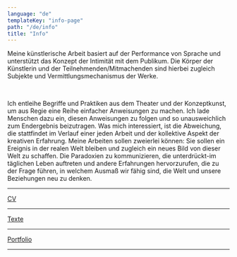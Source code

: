 ```yaml
---
language: "de"
templateKey: "info-page"
path: "/de/info"
title: "Info"
---
```


<div class='info'>
<p>
 Meine künstlerische Arbeit basiert auf der Performance von Sprache und unterstützt das Konzept der Intimität mit dem Publikum. Die Körper der Künstlerin und der Teilnehmenden/Mitmachenden sind hierbei zugleich Subjekte und Vermittlungsmechanismus der Werke.
</p>
<br />
<p>
Ich entleihe Begriffe und Praktiken aus dem Theater und der Konzeptkunst, um aus Regie eine Reihe einfacher Anweisungen zu machen. Ich lade Menschen dazu ein, diesen Anweisungen zu folgen und so unausweichlich zum Endergebnis beizutragen. Was mich interessiert, ist die Abweichung, die stattfindet im Verlauf einer jeden Arbeit und der kollektive Aspekt der kreativen Erfahrung. Meine Arbeiten sollen zweierlei können: Sie sollen ein Ereignis in der realen Welt bleiben und zugleich ein neues Bild von dieser Welt zu schaffen. Die Paradoxien zu kommunizieren, die unterdrückt-im täglichen Leben auftreten und andere Erfahrungen hervorzurufen, die zu der Frage führen, in welchem Ausmaß wir fähig sind, die Welt und unsere Beziehungen neu zu denken.
</p>
<hr />

<p>
  <a href='../pdf/tsampazi_CV_de.pdf' target='_blank' class='textOverlay'>CV</a>
</p>

<hr />

<p>
  <a href='../pdf/Tsampazi_text_en.pdf' target='_blank' class='textOverlay'>Texte</a>
</p>

<hr />

<p>
  <a href='../pdf/Tsampazi_deutsch_portfolio_2025.pdf' target='_blank' class='textOverlay'>Portfolio</a>
</p>

<hr />
</div>